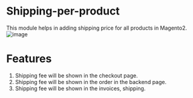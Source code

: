 # Shipping-per-product
This module helps in adding shipping price for all products in Magento2.
![image](https://user-images.githubusercontent.com/53964209/203563330-ff054aa4-96ec-49f3-aad9-1ad48b6a166a.png)
# Features
1. Shipping fee will be shown in the checkout page.
2. Shipping fee will be shown in the order in the backend page.
3. Shipping fee will be shown in the invoices, shipping.
